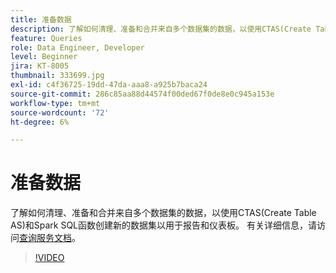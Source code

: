 ```yaml
---
title: 准备数据
description: 了解如何清理、准备和合并来自多个数据集的数据，以使用CTAS(Create Table AS)和Spark SQL函数创建新的数据集以用于报告和仪表板。
feature: Queries
role: Data Engineer, Developer
level: Beginner
jira: KT-8005
thumbnail: 333699.jpg
exl-id: c4f36725-19dd-47da-aaa8-a925b7baca24
source-git-commit: 286c85aa88d44574f00ded67f0de8e0c945a153e
workflow-type: tm+mt
source-wordcount: '72'
ht-degree: 6%

---
```


# 准备数据

了解如何清理、准备和合并来自多个数据集的数据，以使用CTAS(Create Table AS)和Spark SQL函数创建新的数据集以用于报告和仪表板。 有关详细信息，请访问[查询服务文档](https://experienceleague.adobe.com/docs/experience-platform/query/home.html?lang=zh-Hans)。

>[!VIDEO](https://video.tv.adobe.com/v/3414065?learn=on&enablevpops&captions=chi_hans)
